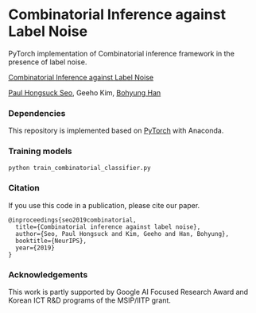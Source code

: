 Combinatorial Inference against Label Noise
===
PyTorch implementation of Combinatorial inference framework in the presence of label noise.

[Combinatorial Inference against Label Noise](https://papers.nips.cc/paper/2019/hash/0cb929eae7a499e50248a3a78f7acfc7-Abstract.html)

[Paul Hongsuck Seo](https://phseo.github.io/), Geeho Kim, [Bohyung Han](https://cv.snu.ac.kr/index.php/bhhan/)

### Dependencies
This repository is implemented based on [PyTorch](http://pytorch.org/) with Anaconda.</br>


### Training models

```bash
python train_combinatorial_classifier.py
```

### Citation
If you use this code in a publication, please cite our paper.

```
@inproceedings{seo2019combinatorial,
  title={Combinatorial inference against label noise},
  author={Seo, Paul Hongsuck and Kim, Geeho and Han, Bohyung},
  booktitle={NeurIPS},
  year={2019}
}
```

### Acknowledgements
This work is partly supported by Google AI Focused Research Award and Korean ICT R&D programs
of the MSIP/IITP grant.
